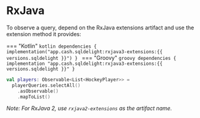 # RxJava

To observe a query, depend on the RxJava extensions artifact and use the extension method it provides:

=== "Kotlin"
    ```kotlin
    dependencies {
      implementation("app.cash.sqldelight:rxjava3-extensions:{{ versions.sqldelight }}")
    }
    ```
=== "Groovy"
    ```groovy
    dependencies {
      implementation "app.cash.sqldelight:rxjava3-extensions:{{ versions.sqldelight }}"
    }
    ```

```kotlin
val players: Observable<List<HockeyPlayer>> = 
  playerQueries.selectAll()
    .asObservable()
    .mapToList()
```

_Note: For RxJava 2, use `rxjava2-extensions` as the artifact name._

